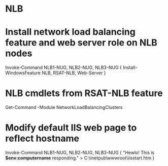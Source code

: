 # NLB

# Install network load balancing feature and web server role on NLB nodes
Invoke-Command NLB1-NUG, NLB2-NUG, NLB3-NUG { Install-WindowsFeature NLB, RSAT-NLB, Web-Server }

# NLB cmdlets from RSAT-NLB feature
Get-Command -Module NetworkLoadBalancingClusters

# Modify default IIS web page to reflect hostname
Invoke-Command NLB1-NUG, NLB2-NUG, NLB3-NUG { "Hewlo! This is <b>$env:computername</b> responding." > C:\inetpub\wwwroot\iisstart.htm }

